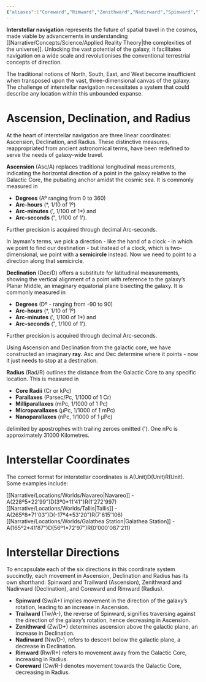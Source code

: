 ```yaml
---
{"aliases":["Coreward","Rimward","Zenithward","Nadirward","Spinward","Trailward"],"tags":null,"dg-publish":true,"permalink":"/narrative/locations/basics-of-interstellar-navigation/","dgPassFrontmatter":true}
---
```


**Interstellar navigation** represents the future of spatial travel in the cosmos, made viable by advancements in understanding [[Narrative/Concepts/Science/Applied Reality Theory\|the complexities of the universe]]. Unlocking the vast potential of the galaxy, it facilitates navigation on a wide scale and revolutionises the conventional terrestrial concepts of direction.

The traditional notions of North, South, East, and West become insufficient when transposed upon the vast, three-dimensional canvas of the galaxy. The challenge of interstellar navigation necessitates a system that could describe any location within this unbounded expanse.

# Ascension, Declination, and Radius

At the heart of interstellar navigation are three linear coordinates: Ascension, Declination, and Radius. These distinctive measures, reappropriated from ancient astronomical terms, have been redefined to serve the needs of galaxy-wide travel.

**Ascension** (Asc/A) replaces traditional longitudinal measurements, indicating the horizontal direction of a point in the galaxy relative to the Galactic Core, the pulsating anchor amidst the cosmic sea. It is commonly measured in 

- **Degrees** (Aº ranging from 0 to 360)
- **Arc-hours** (\*, 1/10 of 1º) 
- **Arc-minutes** (', 1/100 of 1*) and 
- **Arc-seconds** (", 1/100 of 1'). 

Further precision is acquired through decimal Arc-seconds. 

In layman's terms, we pick a direction - like the hand of a clock - in which we point to find our destination - but instead of a clock, which is two-dimensional, we point with a **semicircle** instead. Now we need to point to a direction along that semicircle.

**Declination** (Dec/D) offers a substitute for latitudinal measurements, showing the vertical alignment of a point with reference to the galaxy’s Planar Middle, an imaginary equatorial plane bisecting the galaxy. It is commonly measured in

- **Degrees** (Dº - ranging from -90 to 90)
- **Arc-hours** (\*, 1/10 of 1º) 
- **Arc-minutes** (', 1/100 of 1*) and 
- **Arc-seconds** (", 1/100 of 1'). 

Further precision is acquired through decimal Arc-seconds. 

Using Ascension and Declination from the galactic core, we have constructed an imaginary **ray**. Asc and Dec determine where it points - now it just needs to stop at a destination.

**Radius** (Rad/R) outlines the distance from the Galactic Core to any specific location. This is measured in

- **Core Radii** (Cr or kPc)
- **Parallaxes** (Parsec/Pc, 1/1000 of 1 Cr)
- **Milliparallaxes** (mPc, 1/1000 of 1 Pc)
- **Microparallaxes** (µPc, 1/1000 of 1 mPc)
- **Nanoparallaxes** (nPc, 1/1000 of 1 µPc)

delimited by apostrophes with trailing zeroes omitted ('). One nPc is approximately 31000 Kilometres.
# Interstellar Coordinates

The correct format for interstellar coordinates is A(Unit)D(Unit)R(Unit). Some examples include:

[[Narrative/Locations/Worlds/Navareo\|Navareo]] - A(228º5\*22'99")D(3º0\*11'41")R(1'272'997)
[[Narrative/Locations/Worlds/Tallis\|Tallis]] - A(265º8\*71'03")D(-17º4\*53'20")R(7'615'106)
[[Narrative/Locations/Worlds/Galathea Station\|Galathea Station]] - A(165º2\*41'87")D(56º1\*72'97")R(0'000'087'211) 
# Interstellar Directions

To encapsulate each of the six directions in this coordinate system succinctly, each movement in Ascension, Declination and Radius has its own shorthand: Spinward and Trailward (Ascension), Zenithward and Nadirward (Declination), and Coreward and Rimward (Radius).

- **Spinward** (Sw/A+) implies movement in the direction of the galaxy’s rotation, leading to an increase in Ascension.
- **Trailward** (Tw/A-), the reverse of Spinward, signifies traversing against the direction of the galaxy’s rotation, hence decreasing in Ascension.
- **Zenithward** (Zw/D+) determines ascension above the galactic plane, an increase in Declination.
- **Nadirward** (Nw/D-), refers to descent below the galactic plane, a decrease in Declination.
- **Rimward** (Rw/R+) refers to movement away from the Galactic Core, increasing in Radius.
- **Coreward** (Cw/R-) denotes movement towards the Galactic Core, decreasing in Radius.
